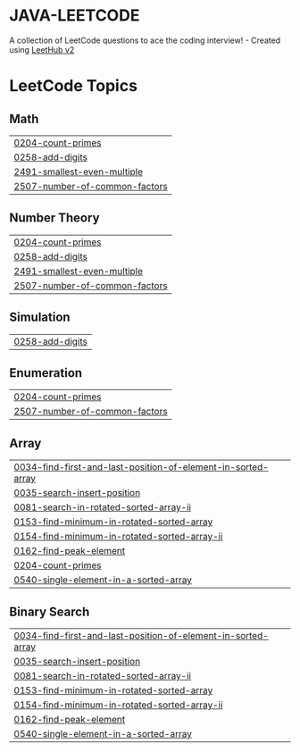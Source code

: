 # JAVA-LEETCODE
A collection of LeetCode questions to ace the coding interview! - Created using [LeetHub v2](https://github.com/arunbhardwaj/LeetHub-2.0)

<!---LeetCode Topics Start-->
# LeetCode Topics
## Math
|  |
| ------- |
| [0204-count-primes](https://github.com/MohanKumarD-tech/JAVA-LEETCODE/tree/master/0204-count-primes) |
| [0258-add-digits](https://github.com/MohanKumarD-tech/JAVA-LEETCODE/tree/master/0258-add-digits) |
| [2491-smallest-even-multiple](https://github.com/MohanKumarD-tech/JAVA-LEETCODE/tree/master/2491-smallest-even-multiple) |
| [2507-number-of-common-factors](https://github.com/MohanKumarD-tech/JAVA-LEETCODE/tree/master/2507-number-of-common-factors) |
## Number Theory
|  |
| ------- |
| [0204-count-primes](https://github.com/MohanKumarD-tech/JAVA-LEETCODE/tree/master/0204-count-primes) |
| [0258-add-digits](https://github.com/MohanKumarD-tech/JAVA-LEETCODE/tree/master/0258-add-digits) |
| [2491-smallest-even-multiple](https://github.com/MohanKumarD-tech/JAVA-LEETCODE/tree/master/2491-smallest-even-multiple) |
| [2507-number-of-common-factors](https://github.com/MohanKumarD-tech/JAVA-LEETCODE/tree/master/2507-number-of-common-factors) |
## Simulation
|  |
| ------- |
| [0258-add-digits](https://github.com/MohanKumarD-tech/JAVA-LEETCODE/tree/master/0258-add-digits) |
## Enumeration
|  |
| ------- |
| [0204-count-primes](https://github.com/MohanKumarD-tech/JAVA-LEETCODE/tree/master/0204-count-primes) |
| [2507-number-of-common-factors](https://github.com/MohanKumarD-tech/JAVA-LEETCODE/tree/master/2507-number-of-common-factors) |
## Array
|  |
| ------- |
| [0034-find-first-and-last-position-of-element-in-sorted-array](https://github.com/MohanKumarD-tech/JAVA-LEETCODE/tree/master/0034-find-first-and-last-position-of-element-in-sorted-array) |
| [0035-search-insert-position](https://github.com/MohanKumarD-tech/JAVA-LEETCODE/tree/master/0035-search-insert-position) |
| [0081-search-in-rotated-sorted-array-ii](https://github.com/MohanKumarD-tech/JAVA-LEETCODE/tree/master/0081-search-in-rotated-sorted-array-ii) |
| [0153-find-minimum-in-rotated-sorted-array](https://github.com/MohanKumarD-tech/JAVA-LEETCODE/tree/master/0153-find-minimum-in-rotated-sorted-array) |
| [0154-find-minimum-in-rotated-sorted-array-ii](https://github.com/MohanKumarD-tech/JAVA-LEETCODE/tree/master/0154-find-minimum-in-rotated-sorted-array-ii) |
| [0162-find-peak-element](https://github.com/MohanKumarD-tech/JAVA-LEETCODE/tree/master/0162-find-peak-element) |
| [0204-count-primes](https://github.com/MohanKumarD-tech/JAVA-LEETCODE/tree/master/0204-count-primes) |
| [0540-single-element-in-a-sorted-array](https://github.com/MohanKumarD-tech/JAVA-LEETCODE/tree/master/0540-single-element-in-a-sorted-array) |
## Binary Search
|  |
| ------- |
| [0034-find-first-and-last-position-of-element-in-sorted-array](https://github.com/MohanKumarD-tech/JAVA-LEETCODE/tree/master/0034-find-first-and-last-position-of-element-in-sorted-array) |
| [0035-search-insert-position](https://github.com/MohanKumarD-tech/JAVA-LEETCODE/tree/master/0035-search-insert-position) |
| [0081-search-in-rotated-sorted-array-ii](https://github.com/MohanKumarD-tech/JAVA-LEETCODE/tree/master/0081-search-in-rotated-sorted-array-ii) |
| [0153-find-minimum-in-rotated-sorted-array](https://github.com/MohanKumarD-tech/JAVA-LEETCODE/tree/master/0153-find-minimum-in-rotated-sorted-array) |
| [0154-find-minimum-in-rotated-sorted-array-ii](https://github.com/MohanKumarD-tech/JAVA-LEETCODE/tree/master/0154-find-minimum-in-rotated-sorted-array-ii) |
| [0162-find-peak-element](https://github.com/MohanKumarD-tech/JAVA-LEETCODE/tree/master/0162-find-peak-element) |
| [0540-single-element-in-a-sorted-array](https://github.com/MohanKumarD-tech/JAVA-LEETCODE/tree/master/0540-single-element-in-a-sorted-array) |
<!---LeetCode Topics End-->